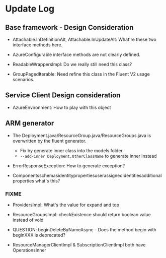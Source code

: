 # Update Log

## Base framework - Design Consideration 

 - Attachable.InDefinitionAlt, Attachable.InUpdateAlt: What're these two interface methods here.
 
 - AzureConfigurable interface methods are not clearly defined.
 
 - ReadableWrappersImpl: Do we really still need this class?
 
 - GroupPagedIterable: Need refine this class in the Fluent V2 usage scenarios.
 
## Service Client Design consideration 
   
   - AzureEnvironment: How to play with this object
 
## ARM generator
 
  - The Deployment.java/ResourceGroup.java/ResourceGroups.java is overwritten by the fluent generator.
    * Fix by generate inner class into the models folder
    * `--add-inner Deployment,OtherClassName` to generate inner instead
  
  - ErrorResponseException: How to generate exception?
  
  - Componentsschemasidentitypropertiesuserassignedidentitiesadditionalproperties what's this? 
  
### FIXME
 
  - ProvidersImpl: What's the value for expand and top
  
  - ResourceGroupsImpl: checkExistence should return boolean value instead of void
  
  - QUESTION: beginDeleteByNameAsync - Does the method begin with beginXXX is deprecated? 
  
  - ResourceManagerClientImpl & SubscriptionClientImpl both have OperationsInner
  
  
